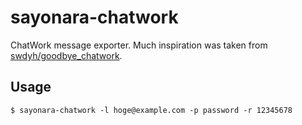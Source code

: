 # sayonara-chatwork
ChatWork message exporter.
Much inspiration was taken from [swdyh/goodbye_chatwork](https://github.com/swdyh/goodbye_chatwork).

## Usage

```
$ sayonara-chatwork -l hoge@example.com -p password -r 12345678
```
